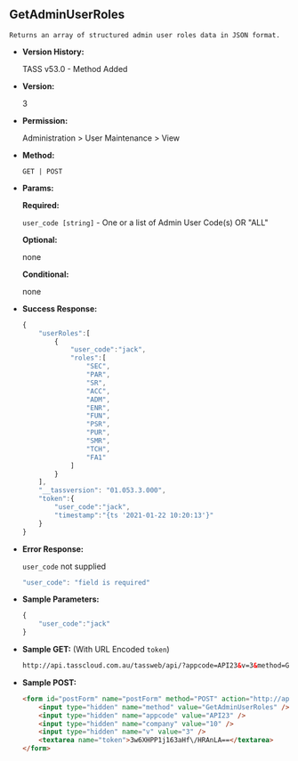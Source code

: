 **GetAdminUserRoles**
----
	Returns an array of structured admin user roles data in JSON format.

* **Version History:**

	TASS v53.0 - Method Added

* **Version:**

	3

* **Permission:**

   Administration > User Maintenance > View

* **Method:**

	`GET | POST`
  
* **Params:**

   **Required:**
 
	`user_code [string]` - One or a list of Admin User Code(s) OR "ALL"

   **Optional:**

	none

   **Conditional:**

	none

* **Success Response:**

    ```javascript
	{
	    "userRoles":[
	        {
	            "user_code":"jack",
	            "roles":[
	                "SEC",
	                "PAR",
	                "SR",
	                "ACC",
	                "ADM",
	                "ENR",
	                "FUN",
	                "PSR",
	                "PUR",
	                "SMR",
	                "TCH",
	                "FA1"
	            ]
	        }
	    ],
	    "__tassversion": "01.053.3.000",
	    "token":{
	        "user_code":"jack",
	        "timestamp":"{ts '2021-01-22 10:20:13'}"
	    }
	}
    ```
 
* **Error Response:**

    `user_code` not supplied
    ```javascript
    "user_code": "field is required"
    ```
    
* **Sample Parameters:**

	```javascript
	{
		"user_code":"jack"
	}
	```

* **Sample GET:** (With URL Encoded `token`)

	```HTML
	http://api.tasscloud.com.au/tassweb/api/?appcode=API23&v=3&method=GetAdminUserRoles&token=3w6XHPP1j163aHf%2FHRAnLA%3D%3D&company=10
	```
  
* **Sample POST:**

	```HTML
	<form id="postForm" name="postForm" method="POST" action="http://api.tasscloud.com.au/tassweb/api/">
		<input type="hidden" name="method" value="GetAdminUserRoles" />
		<input type="hidden" name="appcode" value="API23" />
		<input type="hidden" name="company" value="10" />
		<input type="hidden" name="v" value="3" />
		<textarea name="token">3w6XHPP1j163aHf\/HRAnLA==</textarea>
	</form>
	```